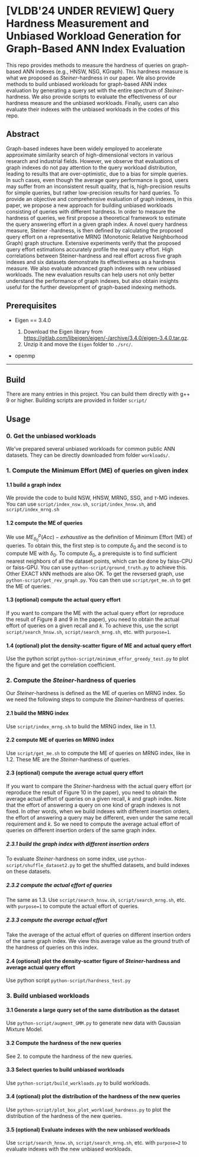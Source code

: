 # [VLDB'24 UNDER REVIEW] Query Hardness Measurement and Unbiased Workload Generation for Graph-Based ANN Index Evaluation

This repo provides methods to measure the hardness of queries on graph-based ANN indexes (e.g., HNSW, NSG, KGraph).
This hardness measure is what we proposed as $Steiner$-hardness in our paper.
We also provide methods to build unbiased workloads for graph-based ANN index evaluation by generating a query set with the entire spectrum of $Steiner$-hardness.
We also provide scripts to evaluate the effectiveness of our hardness measure and the unbiased workloads.
Finally, users can also evaluate their indexes with the unbiased workloads in the codes of this repo.

## Abstract

Graph-based indexes have been widely employed to accelerate approximate similarity search of high-dimensional vectors in various research and industrial fields. 
However, we observe that evaluations of graph indexes do not pay attention to the query workload distribution, leading to results that are over-optimistic, due to a bias for simple queries. 
In such cases, even though the average query performance is good, users may suffer from an inconsistent result quality, that is, high-precision results for simple queries, but rather low-precision results for hard queries. To provide an objective and comprehensive evaluation of graph indexes, in this paper, we propose a new approach for building unbiased workloads consisting of queries with different hardness. In order to measure the hardness of queries, we first propose a theoretical framework to estimate the query answering effort in a given graph index. A novel query hardness measure, Steiner -hardness, is then defined by calculating the proposed query effort on a representative MRNG (Monotonic Relative Neighborhood Graph) graph structure. Extensive experiments verify that the proposed query effort estimations accurately profile the real query effort. High correlations between Steiner-hardness and real effort across five graph indexes and six datasets demonstrate its effectiveness as a hardness measure. We also evaluate advanced graph indexes with new unbiased workloads. The new evaluation results can help users not only better understand the performance of graph indexes, but also obtain insights useful for the further development of graph-based indexing methods.


## Prerequisites

* Eigen == 3.4.0
    1. Download the Eigen library from https://gitlab.com/libeigen/eigen/-/archive/3.4.0/eigen-3.4.0.tar.gz.
    2. Unzip it and move the `Eigen` folder to `./src/`.
    
* openmp

---
## Build
There are many entries in this project.
You can build them directly with g++ 9 or higher.
Building scripts are provided in folder `script/`


## Usage
### 0. Get the unbiased workloads

We've prepared several unbiased workloads for common public ANN datasets. They can be directly downloaded from folder `workloads/`.

### 1. Compute the Minimum Effort (ME) of queries on given index

#### 1.1 build a graph index
We provide the code to build NSW, HNSW, MRNG, SSG, and $\tau$-MG indexes.
You can use `script/index_nsw.sh`, `script/index_hnsw.sh`, and `script/index_mrng.sh`

#### 1.2 compute the ME of queries
We use $ME_{\delta_0}^p(Acc)-exhaustive$ as the definition of Minimum Effort (ME) of queries.
To obtain this, the first step is to compute $\delta_0$ and the second is to compute ME with $\delta_0$.
To compute $\delta_0$, a prerequiste is to find sufficient nearest neighbors of all the dataset points, which can be done by faiss-CPU or faiss-GPU. You can use `python-script/ground_truth.py` to achieve this. Other EXACT kNN methods are also OK.
To get the revsersed graph, use `python-script/get_rev_graph.py`.
You can then use `script/get_me.sh` to get the ME of queries.

#### 1.3 (optional) compute the actual query effort
If you want to compare the ME with the actual query effort (or reproduce the result of Figure 8 and 9 in the paper), you need to obtain the actual effort of queries on a given recall and $k$.
To achieve this, use the script `script/search_hnsw.sh`, `script/search_mrng.sh`, etc. with `purpose=1`.

#### 1.4 (optional) plot the density-scatter figure of ME and actual query effort
Use the python script `python-script/minimum_effor_greedy_test.py` to plot the figure and get the correlation coefficient.

### 2. Compute the $Steiner$-hardness of queries
Our $Steiner$-hardness is defined as the ME of queries on MRNG index.
So we need the following steps to compute the $Steiner$-hardness of queries.

#### 2.1 build the MRNG index
Use `script/index_mrng.sh` to build the MRNG index, like in 1.1.

#### 2.2 compute ME of queries on MRNG index
Use `script/get_me.sh` to compute the ME of queries on MRNG index, like in 1.2.
These ME are the $Steiner$-hardness of queries.

#### 2.3 (optional) compute the average actual query effort
If you want to compare the $Steiner$-hardness with the actual query effort (or reproduce the result of Figure 10 in the paper), you need to obtain the average actual effort of queries on a given recall, $k$ and graph index.
Note that the effort of answering a query on one kind of graph indexes is not fixed.
In other words, when we build indexes with different insertion orders, the effort of answering a query may be different, even under the same recall requirement and $k$.
So we need to compute the average actual effort of queries on different insertion orders of the same graph index.

##### 2.3.1 build the graph index with different insertion orders
To evaluate $Steiner$-hardness on some index, use `python-script/shuffle_dataset2.py` to get the shuffled datasets, and build indexes on these datasets.

##### 2.3.2 compute the actual effort of queries
The same as 1.3. Use `script/search_hnsw.sh`, `script/search_mrng.sh`, etc. with `purpose=1` to compute the actual effort of queries.

##### 2.3.3 compute the average actual effort
Take the average of the actual effort of queries on different insertion orders of the same graph index.
We view this average value as the ground truth of the hardness of queries on this index.

#### 2.4 (optional) plot the density-scatter figure of $Steiner$-hardness and average actual query effort
Use python script `python-script/hardness_test.py`

### 3. Build unbiased workloads

#### 3.1 Generate a large query set of the same distribution as the dataset
Use `python-script/augment_GMM.py` to generate new data with Gaussian Mixture Model.

#### 3.2 Compute the hardness of the new queries
See 2. to compute the hardness of the new queries.

#### 3.3 Select queries to build unbiased workloads
Use `python-script/build_workloads.py` to build workloads.

#### 3.4 (optional) plot the distribution of the hardness of the new queries
Use `python-script/plot_box_plot_workload_hardness.py` to plot the distribution of the hardness of the new queries.

#### 3.5 (optional) Evaluate indexes with the new unbiased workloads
Use `script/search_hnsw.sh`, `script/search_mrng.sh`, etc. with `purpose=2` to evaluate indexes with the new unbiased workloads.